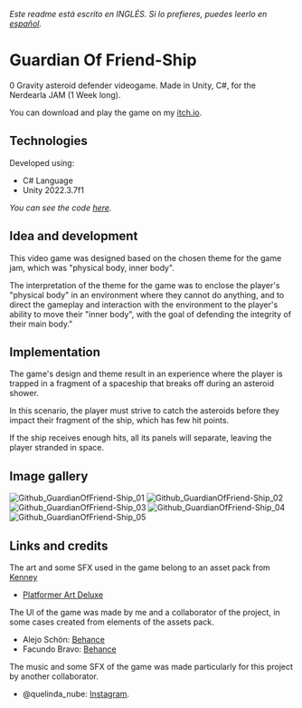 *Este readme está escrito en INGLÉS. Si lo prefieres, puedes leerlo en [español](README.es.md).*

# Guardian Of Friend-Ship

0 Gravity asteroid defender videogame. Made in Unity, C#, for the Nerdearla JAM (1 Week long).

You can download and play the game on my [itch.io](https://facundo-bravo.itch.io/guardian-of-friend-ship).

## Technologies

Developed using:
- C# Language
- Unity 2022.3.7f1

*You can see the code [here](Assets/_Scripts/).*

## Idea and development

This video game was designed based on the chosen theme for the game jam, which was "physical body, inner body".

The interpretation of the theme for the game was to enclose the player's "physical body" in an environment where they cannot do anything, and to direct the gameplay and interaction with the environment to the player's ability to move their "inner body", with the goal of defending the integrity of their main body."

## Implementation

The game's design and theme result in an experience where the player is trapped in a fragment of a spaceship that breaks off during an asteroid shower. 

In this scenario, the player must strive to catch the asteroids before they impact their fragment of the ship, which has few hit points. 

If the ship receives enough hits, all its panels will separate, leaving the player stranded in space.

## Image gallery

![Github_GuardianOfFriend-Ship_01](https://github.com/BravoFacundo/GuardianOfFriendShip-NerdearlaJAM/assets/88951560/3f3c1b53-cbba-4ede-9561-178b072184db)
![Github_GuardianOfFriend-Ship_02](https://github.com/BravoFacundo/GuardianOfFriendShip-NerdearlaJAM/assets/88951560/918c32c0-2cde-44ec-a119-0c4443c72763)
![Github_GuardianOfFriend-Ship_03](https://github.com/BravoFacundo/GuardianOfFriendShip-NerdearlaJAM/assets/88951560/5b34dcdf-d553-42b0-9dc3-3261a11177f4)
![Github_GuardianOfFriend-Ship_04](https://github.com/BravoFacundo/GuardianOfFriendShip-NerdearlaJAM/assets/88951560/34b7d4b9-d146-45d6-ad58-fba230148180)
![Github_GuardianOfFriend-Ship_05](https://github.com/BravoFacundo/GuardianOfFriendShip-NerdearlaJAM/assets/88951560/02ef04ea-ebfe-41c1-9d8b-e060f99a9118)

## Links and credits

The art and some SFX used in the game belong to an asset pack from [Kenney](https://kenney.nl/)
- [Platformer Art Deluxe](https://kenney.nl/assets/platformer-art-deluxe)

The UI of the game was made by me and a collaborator of the project, in some cases created from elements of the assets pack.
- Alejo Schön: [Behance](https://www.behance.net/alejoschon)
- Facundo Bravo: [Behance](https://www.behance.net/bravofacundo)

The music and some SFX of the game was made particularly for this project by another collaborator.
- @quelinda_nube: [Instagram](https://www.instagram.com/quelinda_nube/).

